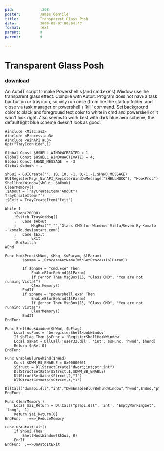 ```yaml
---
pid:            1308
poster:         James Gentile
title:          Transparent Glass Posh
date:           2009-09-07 00:04:47
format:         text
parent:         0
parent:         0

---
```


# Transparent Glass Posh

### [download](1308.txt)

An AutoIT script to make Powershell's (and cmd.exe's) Window use the transparent glass effect.  Compile with Autoit.  Program does not have a task bar button or tray icon, so only run once (from like the startup folder) and close via task manager or powershell's 'kill' command.  Set background color to black and foreground text color to white in cmd and powershell or it won't look right.  Also seems to work best with dark blue aero scheme, the default light blue scheme doesn't look as good.	

```text
#include <Misc.au3>
#include <Process.au3>
#Include <WinAPI.au3>
Opt("TrayIconHide",1) 

Global Const $HSHELL_WINDOWCREATED = 1
Global Const $HSHELL_WINDOWACTIVATED = 4;
Global Const $HWND_MESSAGE  = -3
Global $bHook = 1

$hGui = GUICreate("", 10, 10, -1, 0,-1,-1,$HWND_MESSAGE)
GUIRegisterMsg(_WinAPI_RegisterWindowMessage("SHELLHOOK"), "HookProc")
ShellHookWindow($hGui, $bHook)
ClearMemory()
;$About = TrayCreateItem("About")
TrayCreateItem("")
;$Exit = TrayCreateItem("Exit")

While 1
	sleep(20000)
	;Switch TrayGetMsg()
	;	Case $About
	;		MsgBox("","","Glass CMD for Windows Vista/Seven By Komalo - komalo.deviantart.com")
	;	Case $Exit
	;		Exit
	;EndSwitch
WEnd

Func HookProc($hWnd, $Msg, $wParam, $lParam)
		$pname = _ProcessGetName(WinGetProcess($lParam))

		If $pname = "cmd.exe" Then 
			EnableBlurBehind($lParam)
			If @error Then MsgBox(16, "Glass CMD", "You are not running Vista!")
			ClearMemory()
		EndIf
		If $pname = "powershell.exe" Then 
			EnableBlurBehind($lParam)
			If @error Then MsgBox(16, "Glass CMD", "You are not running Vista!")
			ClearMemory()
		EndIf
EndFunc

Func ShellHookWindow($hWnd, $bFlag)
    Local $sFunc = 'DeregisterShellHookWindow'
    If $bFlag Then $sFunc = 'RegisterShellHookWindow'
    Local $aRet = DllCall('user32.dll', 'int', $sFunc, 'hwnd', $hWnd)
    Return $aRet[0]
EndFunc

Func EnableBlurBehind($hWnd)
	Const $DWM_BB_ENABLE = 0x00000001
	$Struct = DllStructCreate("dword;int;ptr;int")
	DllStructSetData($Struct,1,$DWM_BB_ENABLE)
	DllStructSetData($Struct,2,"1")
	DllStructSetData($Struct,4,"1")
	DllCall("dwmapi.dll","int","DwmEnableBlurBehindWindow","hwnd",$hWnd,"ptr",DllStructGetPtr($Struct))
EndFunc

Func ClearMemory()
	Local $ai_Return = DllCall("psapi.dll", 'int', 'EmptyWorkingSet', 'long', -1)
	Return $ai_Return[0]
EndFunc   ;==>_ReduceMemory

Func OnAutoItExit()
    If $hGui Then
        ShellHookWindow($hGui, 0)
    EndIf
EndFunc  ;==>OnAutoItExit
```
